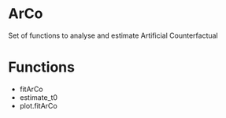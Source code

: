 # ArCo
Set of functions to analyse and estimate Artificial Counterfactual

# Functions

- fitArCo
- estimate_t0
- plot.fitArCo
